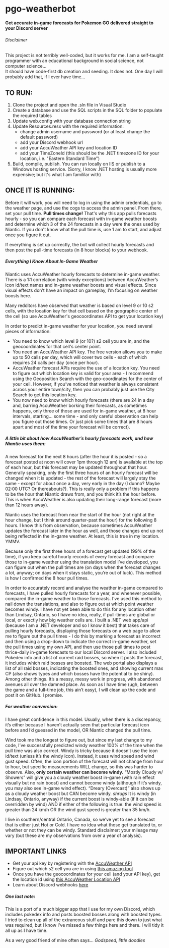 # pgo-weatherbot
**Get accurate in-game forecasts for Pokemon GO delivered straight to your Discord server**

###### Disclaimer
This project is not terribly well-coded, but it works for me. I am a self-taught programmer with an educational background in social science, not computer science...  
It should have code-first db creation and seeding. It does not. One day I will probably add that, if I ever have time...

## TO RUN:

1. Clone the project and open  the .sln file in Visual Studio
2. Create a database and use the SQL scripts in the SQL folder to populate the required tables 
3. Update web.config with your database connection string
4. Update Resources.resx with the required information:
   * change admin username and password (or at least change the default password)
   * add your Discord webhook url
   * add your AccuWeather API key and location ID 
   * add your TimeZoneId (this should be the .NET timezone ID for your location, i.e. "Eastern Standard Time")
5. Build, compile, publish. You can run locally on IIS or publish to a Windows hosting service. (Sorry, I know .NET hosting is usually more expensive; but it's what I am famililar with)

## ONCE IT IS RUNNING:

Before it will work, you will need to log in using the admin credentials, go to the weather page, and use the cogs to access the admin panel. From there, set your pull time.
**Pull times change!** That's why this app pulls forecasts hourly - so you can compare each forecast with in-game weather boosts and determine which 3 of the 24 forecasts in a day were the ones used by Niantic.
If you don't know what the pull time is, use 1 am to start, and adjust once you figure it out.

If everything is set up correctly, the bot will collect hourly forecasts and then post the pull-time forecasts (in 8 hour blocks) to your webhook.

##### Everything I Know About In-Game Weather

Niantic uses AccuWeather hourly forecasts to determine in-game weather. There is a 1:1 correlation (with windy exceptions) between AccuWeather’s icon id/text names and in-game weather boosts and visual effects. Since visual effects don’t have an impact on gameplay, I’m focusing on weather boosts here. 

Many redditors have observed that weather is based on level 9 or 10 s2 cells, with the location key for that cell based on the geographic center of the cell (so use AccuWeather's geocoordinates API to get your location key)

In order to predict in-game weather for your location, you need several pieces of information:

* You need to know which level 9 (or 10?) s2 cell you are in, and the geocoordinates for that cell's center point. 
* You need an AccuWeather API key. The free version allows you to make up to 50 calls per day, which will cover two cells - each of which requires 24 calls per day (once per hour). 
* AccuWeather forecast APIs require the use of a location key. You need to figure out which location key is valid for your area - I recommend using the Geoposition Search with the geo-coordinates for the center of your cell. However, if you’ve noticed that weather is always consistent across your entire town/city, then you can probably just use the City Search to get this location key.
* You now need to know which hourly forecasts (there are 24 in a day and, barring AccuWeather borking their forecasts, as sometimes happens, only three of those are used for in-game weather, at 8 hour intervals, starting…  some time - and only careful observation can help you figure out those times. Or just pick some times that are 8 hours apart and most of the time your forecast will be correct).

##### A little bit about how AccuWeather’s hourly forecasts work, and how Niantic uses them:
A new forecast for the next 8 hours (after the hour it is posted - so a forecast posted at noon will cover 1pm through 12 am) is available at the top of each hour, but this forecast may be updated throughout that hour.  Generally speaking, only the first three hours of an hourly forecast will be changed when it is updated - the rest of the forecast will largely stay the same - except for about once a day, very early in the day (I dunno? Maybe 02:00 UTC? Or thereabouts?). This is really only a problem if this happens to be the hour that Niantic draws from, and you think it’s the hour before. This is when AccuWeather is also updating their long-range forecast (more than 12 hours away). 

Niantic uses the forecast from near the start of the hour (not right at the hour change, but I think around quarter-past the hour) for the following 8 hours. I know this from observation, because sometimes AccuWeather updates the forecast later in the hour as well, and those changes end up not being reflected in the in-game weather. At least, this is true in my location. YMMV.

Because only the first three hours of a forecast get updated (99% of the time), if you keep careful hourly records of every forecast and compare those to in-game weather using the translation model I’ve developed, you can figure out when the pull times are (on days when the forecast changes a lot, anyway; on days when it stays static, you’re out of luck). This method is how I confirmed the 8 hour pull times.

In order to accurately record and analyse the weather in-game compared to forecasts, I have pulled hourly forecasts for a year, and whenever possible, compared the in-game weather to those forecasts. I’ve used this method to nail down the translations, and also to figure out at which point weather becomes windy. I have not yet been able to do this for any location other than Lindsay, Ontario, so I have no idea, really, if pull-times are global or local, or exactly how big weather cells are. I built a .NET web app/api (because I am a .NET developer and so I know it best) that takes care of pulling hourly forecasts, displaying those forecasts on a web page to allow me to figure out the pull times - I do this by marking a forecast as incorrect and then using a drop-down to indicate the correct in-game weather, set the pull times using my own API, and then use those pull times to post thrice-daily in-game forecasts to our local Discord server. I also included Pokedex info and a list of current raid bosses, so when it posts the forecast, it includes which raid bosses are boosted. The web portal also displays a list of all raid bosses, indicating the boosted ones, and showing current max CP (also shows types and which bosses have the potential to be shiny). Among other things. It’s a messy, messy work in progress, with abandoned avenues all over the damned place. As soon as I have time (ugh, between the game and a full-time job, this ain’t easy), I will clean up the code and post it on GitHub. I promise.

##### For weather conversion:
I have great confidence in this model. Usually, when there is a discrepancy, it’s either because I haven’t actually seen that particular forecast icon before and I’d guessed in the model, OR Niantic changed the pull time.

Wind took me the longest to figure out, but since my last change to my code, I’ve successfully predicted windy weather 100% of the time when the pull time was also correct. Windy is tricky because it doesn’t use the icon id/text (unless it’s the windy icon). Instead, it uses wind speed and wind gust speed. Often, the icon portion of the forecast will not change from hour to hour, but specific measurements WILL change, so this was harder to observe. Also, **only certain weather can become windy.** “Mostly Cloudy w/ Showers” will give you a cloudy weather boost in-game (with rain effect visually but no rain boost) and cannot become windy (although if it’s windy, you may also see in-game wind effect). “Dreary (Overcast)” also shows up as a cloudy weather boost but CAN become windy. *shrugs* It is windy (in Lindsay, Ontario, anyway)  if the current boost is windy-able (if it can be overridden by wind) AND if either of the following is true: the wind speed is greater than 24 km/h OR the wind gust speed is greater than 35 km/h.

I live in southern/central Ontario, Canada, so we’ve yet to see a forecast that is either just Hot or Cold. I have no idea what those get translated to, or whether or not they can be windy. Standard disclaimer: your mileage may vary (but these are my observations from over a year of analysis).

## IMPORTANT LINKS
* Get your api key by registering with the [AccuWeather API](https://developer.accuweather.com/)
* Figure out which s2 cell you are in using [this amazing tool](https://s2.sidewalklabs.com/regioncoverer/)
* Once you have the geocoordinates for your cell (and your API key), get the location id using [this AccuWeather Location API](https://developer.accuweather.com/accuweather-locations-api/apis/get/locations/v1/cities/geoposition/search)
* Learn about Discord webhooks [here](https://support.discordapp.com/hc/en-us/articles/228383668-Intro-to-Webhooks)

##### One last note:
This is a port of a much bigger app that I use for my own Discord, which includes pokedex info and posts boosted bosses along with boosted types. I tried to clean up all of the extraneous stuff and pare this down to just what was required, but I know I've missed a few things here and there. I will tidy it all up as I have time.

As a very good friend of mine often says...
  *Godspeed, little doodles*